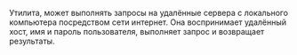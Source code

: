 Утилита, может выполнять запросы на удалённые сервера с локального компьютера посредством сети интернет. Она воспринимает удалённый хост, имя и пароль пользователя, выполняет запрос и возвращает результаты. 